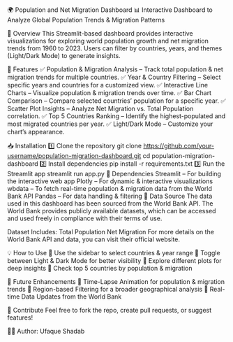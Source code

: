 🌍 Population and Net Migration Dashboard
📊 Interactive Dashboard to Analyze Global Population Trends & Migration Patterns

🚀 Overview
This Streamlit-based dashboard provides interactive visualizations for exploring world population growth and net migration trends from 1960 to 2023.
Users can filter by countries, years, and themes (Light/Dark Mode) to generate insights.

📌 Features
✅ Population & Migration Analysis – Track total population & net migration trends for multiple countries.
✅ Year & Country Filtering – Select specific years and countries for a customized view.
✅ Interactive Line Charts – Visualize population & migration trends over time.
✅ Bar Chart Comparison – Compare selected countries’ population for a specific year.
✅ Scatter Plot Insights – Analyze Net Migration vs. Total Population correlation.
✅ Top 5 Countries Ranking – Identify the highest-populated and most migrated countries per year.
✅ Light/Dark Mode – Customize your chart’s appearance.

📥 Installation
1️⃣ Clone the repository
git clone https://github.com/your-username/population-migration-dashboard.git
cd population-migration-dashboard
2️⃣ Install dependencies
pip install -r requirements.txt
3️⃣ Run the Streamlit app
streamlit run app.py
🔧 Dependencies
Streamlit – For building the interactive web app
Plotly – For dynamic & interactive visualizations
wbdata – To fetch real-time population & migration data from the World Bank API
Pandas – For data handling & filtering
📑 Data Source
The data used in this dashboard has been sourced from the World Bank API. The World Bank provides publicly available datasets, which can be accessed and used freely in compliance with their terms of use.

Dataset Includes:
Total Population
Net Migration
For more details on the World Bank API and data, you can visit their official website.

💡 How to Use
🔹 Use the sidebar to select countries & year range
🔹 Toggle between Light & Dark Mode for better visibility
🔹 Explore different plots for deep insights
🔹 Check top 5 countries by population & migration

📌 Future Enhancements
🚀 Time-Lapse Animation for population & migration trends
🚀 Region-based Filtering for a broader geographical analysis
🚀 Real-time Data Updates from the World Bank

🌟 Contribute
Feel free to fork the repo, create pull requests, or suggest features!

👨‍💻 Author: Ufaque Shadab

